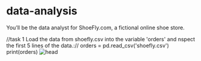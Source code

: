 # data-analysis

You’ll be the data analyst for ShoeFly.com, a fictional online shoe store.

//task 1
Load the data from shoefly.csv into the variable 'orders' and nspect the first 5 lines of the data.://
orders = pd.read_csv('shoefly.csv')
print(orders)
![head](https://github.com/Kyra-124/data-analysis/assets/98788777/892dcccd-fcd6-4a81-9cb5-06e3a5ae50f2) 

